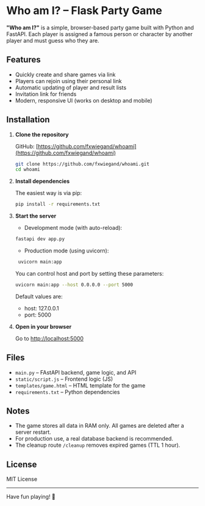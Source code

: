 # Who am I? – Flask Party Game

**"Who am I?"** is a simple, browser-based party game built with Python and FastAPI. 
Each player is assigned a famous person or character by another player and must guess who they are.

## Features

- Quickly create and share games via link
- Players can rejoin using their personal link
- Automatic updating of player and result lists
- Invitation link for friends
- Modern, responsive UI (works on desktop and mobile)

## Installation

1. **Clone the repository**

   GitHub: [https://github.com/fxwiegand/whoami](https://github.com/fxwiegand/whoami)

   ```bash
   git clone https://github.com/fxwiegand/whoami.git
   cd whoami
   ```

2. **Install dependencies**

   The easiest way is via pip:

   ```bash
   pip install -r requirements.txt
   ```

3. **Start the server**

   - Development mode (with auto-reload):
   ```bash
   fastapi dev app.py
   ```

    - Production mode (using uvicorn):
   ```bash
    uvicorn main:app
   ```

   You can control host and port by setting these parameters:

   ```bash
   uvicorn main:app --host 0.0.0.0 --port 5000
   ```

   Default values are:
   - host: 127.0.0.1
   - port: 5000


4. **Open in your browser**

   Go to [http://localhost:5000](http://localhost:5000)

## Files

- `main.py` – FAstAPI backend, game logic, and API
- `static/script.js` – Frontend logic (JS)
- `templates/game.html` – HTML template for the game
- `requirements.txt` – Python dependencies

## Notes

- The game stores all data in RAM only. All games are deleted after a server restart.
- For production use, a real database backend is recommended.
- The cleanup route `/cleanup` removes expired games (TTL 1 hour).

## License

MIT License

---

Have fun playing! 🎉
